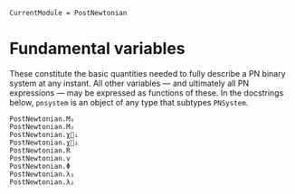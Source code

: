 ```@meta
CurrentModule = PostNewtonian
```

# Fundamental variables

These constitute the basic quantities needed to fully describe a PN binary
system at any instant.  All other variables — and ultimately all PN expressions
— may be expressed as functions of these.  In the docstrings below, `pnsystem`
is an object of any type that subtypes `PNSystem`.

```@docs
PostNewtonian.M₁
PostNewtonian.M₂
PostNewtonian.χ⃗₁
PostNewtonian.χ⃗₂
PostNewtonian.R
PostNewtonian.v
PostNewtonian.Φ
PostNewtonian.λ₁
PostNewtonian.λ₂
```
